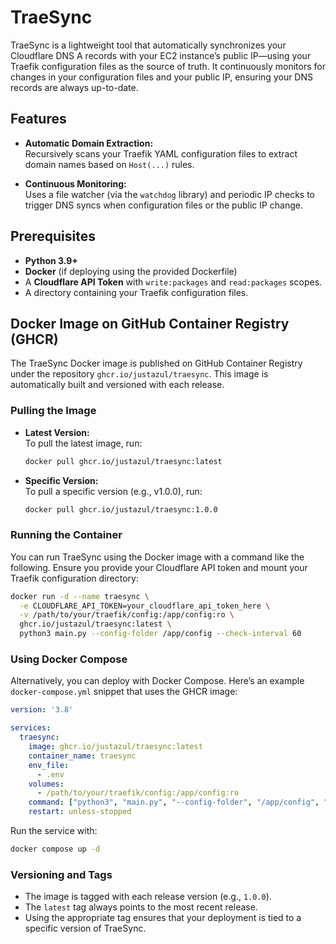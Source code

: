 # TraeSync

TraeSync is a lightweight tool that automatically synchronizes your Cloudflare DNS A records with your EC2 instance’s public IP—using your Traefik configuration files as the source of truth. It continuously monitors for changes in your configuration files and your public IP, ensuring your DNS records are always up-to-date.

## Features

- **Automatic Domain Extraction:**  
  Recursively scans your Traefik YAML configuration files to extract domain names based on `Host(...)` rules.

- **Continuous Monitoring:**  
  Uses a file watcher (via the `watchdog` library) and periodic IP checks to trigger DNS syncs when configuration files or the public IP change.

## Prerequisites

- **Python 3.9+**
- **Docker** (if deploying using the provided Dockerfile)
- A **Cloudflare API Token** with `write:packages` and `read:packages` scopes.
- A directory containing your Traefik configuration files.

## Docker Image on GitHub Container Registry (GHCR)

The TraeSync Docker image is published on GitHub Container Registry under the repository `ghcr.io/justazul/traesync`. This image is automatically built and versioned with each release.

### Pulling the Image

- **Latest Version:**  
  To pull the latest image, run:

  ```bash
  docker pull ghcr.io/justazul/traesync:latest
  ```

- **Specific Version:**  
  To pull a specific version (e.g., v1.0.0), run:

  ```bash
  docker pull ghcr.io/justazul/traesync:1.0.0
  ```

### Running the Container

You can run TraeSync using the Docker image with a command like the following. Ensure you provide your Cloudflare API token and mount your Traefik configuration directory:

```bash
docker run -d --name traesync \
  -e CLOUDFLARE_API_TOKEN=your_cloudflare_api_token_here \
  -v /path/to/your/traefik/config:/app/config:ro \
  ghcr.io/justazul/traesync:latest \
  python3 main.py --config-folder /app/config --check-interval 60
```

### Using Docker Compose

Alternatively, you can deploy with Docker Compose. Here’s an example `docker-compose.yml` snippet that uses the GHCR image:

```yaml
version: '3.8'

services:
  traesync:
    image: ghcr.io/justazul/traesync:latest
    container_name: traesync
    env_file:
      - .env
    volumes:
      - /path/to/your/traefik/config:/app/config:ro
    command: ["python3", "main.py", "--config-folder", "/app/config", "--check-interval", "60"]
    restart: unless-stopped
```

Run the service with:

```bash
docker compose up -d
```

### Versioning and Tags

- The image is tagged with each release version (e.g., `1.0.0`).
- The `latest` tag always points to the most recent release.
- Using the appropriate tag ensures that your deployment is tied to a specific version of TraeSync.
